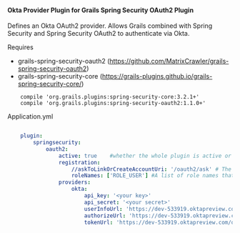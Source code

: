 #### Okta Provider Plugin for Grails Spring Security OAuth2 Plugin

Defines an Okta OAuth2 provider. Allows Grails combined with Spring Security and Spring Security OAuth2 to authenticate via Okta.

Requires
* grails-spring-security-oauth2 (https://github.com/MatrixCrawler/grails-spring-security-oauth2)
* grails-spring-security-core (https://grails-plugins.github.io/grails-spring-security-core/)

```
    compile 'org.grails.plugins:spring-security-core:3.2.1+'
    compile 'org.grails.plugins:spring-security-oauth2:1.1.0+'
```

Application.yml

```yaml

    plugin:
        springsecurity:
            oauth2:
                active: true    #whether the whole plugin is active or not
                registration:
                    //askToLinkOrCreateAccountUri: '/oauth2/ask' # The URI that is called to aks the user to either create a new account or link to an existing account
                    roleNames: ['ROLE_USER'] #A list of role names that should be automatically granted to an OAuth User. The roles will be created if they do not exist
                providers:
                    okta:
                        api_key: '<your key>'         
                        api_secret: '<your secret>'
                        userInfoUrl: 'https://dev-533919.oktapreview.com/oauth2/v1/userinfo'
                        authorizeUrl: 'https://dev-533919.oktapreview.com/oauth2/v1/authorize'
                        tokenUrl: 'https://dev-533919.oktapreview.com/oauth2/v1/token                      
```